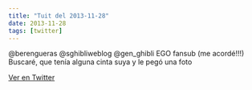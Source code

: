 ```yaml
---
title: "Tuit del 2013-11-28"
date: 2013-11-28
tags: [twitter]
---
```


@berengueras @sghibliweblog @gen_ghibli EGO fansub (me acordé!!!) Buscaré, que tenía alguna cinta suya y le pegó una foto



[Ver en Twitter](https://twitter.com/i/web/status/406047874678792192)
